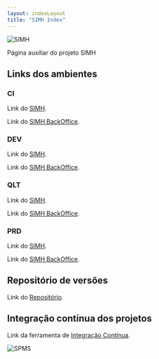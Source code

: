 ```yaml
---
layout: indexLayout
title: "SIMH Index"
---
```

![SIMH](https://simhspms.github.io/SIMH_REPO/img/simhLogo.png)

Página auxiliar do projeto SIMH

## Links dos ambientes

### CI

Link do [SIMH](http://192.168.4.237:8001/SIMH/ "SIMH").

Link do [SIMH BackOffice](http://192.168.4.237:8001/SIMH_BKO/ "SIMH BKO").

### DEV

Link do [SIMH](http://192.168.4.237:7001/SIMH/ "SIMH").

Link do [SIMH BackOffice](http://192.168.4.237:7001/SIMH_BKO/ "SIMH BKO").

### QLT

Link do [SIMH](http://10.202.12.141:8080/SIMH/ "SIMH").

Link do [SIMH BackOffice](http://10.202.12.141:8080/SIMH_BKO/ "SIMH BKO").

### PRD

Link do [SIMH](https://simh.min-saude.pt/SIMH/ "SIMH").

Link do [SIMH BackOffice](https://simh.min-saude.pt/SIMH_BKO/ "SIMH BKO").

## Repositório de versões

Link do [Repositório](http://192.168.4.237:8081/nexus/ "Nexus").

## Integração contínua dos projetos

Link da ferramenta de [Integração Contínua](http://192.168.4.237:8080 "Jenkins").

![SPMS](https://simhspms.github.io/SIMH_REPO/img/spmsLogo.jpg)
